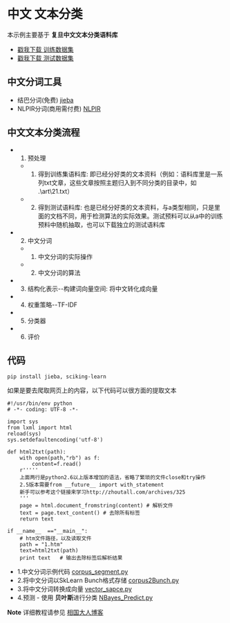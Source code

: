 中文 文本分类
====
本示例主要基于 **复旦中文文本分类语料库** 
- [戳我下载 训练数据集](https://pan.baidu.com/s/1gfNEQNx)
- [戳我下载 测试数据集](https://pan.baidu.com/s/1bplTvo7)

## 中文分词工具
- 结巴分词(免费) [jieba](https://github.com/fxsjy/jieba)
- NLPIR分词(商用需付费) [NLPIR](https://github.com/NLPIR-team/NLPIR)

## 中文文本分类流程
- 1. 预处理
    - 1. 得到训练集语料库: 即已经分好类的文本资料（例如：语料库里是一系列txt文章，这些文章按照主题归入到不同分类的目录中，如 .\art\21.txt）
    - 2. 得到测试语料库: 也是已经分好类的文本资料，与a类型相同，只是里面的文档不同，用于检测算法的实际效果。测试预料可以从a中的训练预料中随机抽取，也可以下载独立的测试语料库
- 2. 中文分词
    - 1. 中文分词的实际操作
    - 2. 中文分词的算法
- 3. 结构化表示--构建词向量空间: 将中文转化成向量
- 4. 权重策略--TF-IDF
- 5. 分类器
- 6. 评价


## 代码
```
pip install jieba, sciking-learn
```
如果是要去爬取网页上的内容，以下代码可以很方面的提取文本
```
#!/usr/bin/env python  
# -*- coding: UTF-8 -*-  

import sys  
from lxml import html  
reload(sys)  
sys.setdefaultencoding('utf-8')  
  
def html2txt(path):  
    with open(path,"rb") as f:  
        content=f.read()   
    r''''' 
    上面两行是python2.6以上版本增加的语法，省略了繁琐的文件close和try操作 
    2.5版本需要from __future__ import with_statement 
    新手可以参考这个链接来学习http://zhoutall.com/archives/325 
    '''  
    page = html.document_fromstring(content) # 解析文件  
    text = page.text_content() # 去除所有标签  
    return text  
  
if __name__  =="__main__":  
    # htm文件路径，以及读取文件  
    path = "1.htm"  
    text=html2txt(path)  
    print text   # 输出去除标签后解析结果  
```

- 1.中文分词示例代码 [corpus_segment.py](corpus_segment.py)
- 2.将中文分词以SkLearn Bunch格式存储 [corpus2Bunch.py](corpus2Bunch.py)
- 3.将中文分词转换成向量 [vector_sapce.py](vector_sapce.py)
- 4.预测 -  使用 **贝叶斯**进行分类 [NBayes_Predict.py](NBayes_Predict.py)

**Note** 详细教程请参见 [相国大人博客](http://blog.csdn.net/github_36326955/article/details/54891204)